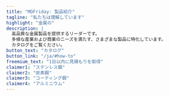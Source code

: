 ```yaml
---
title: "MDFriday: 製品紹介"
tagline: "私たちは理解しています"
highlight: "金属の"
description: |
  高品質な金属製品を提供するリーダーです。
  多様な産業および商業のニーズを満たす、さまざまな製品に特化しています。
  カタログをご覧ください。
button_text: "カタログ"
button_link: "/ja/#how-to"
freemium_text: "1日以内に見積もりを取得"
claimer1: "ステンレス鋼"
claimer2: "炭素鋼"
claimer3: "コーティング鋼"
claimer4: "アルミニウム"
---
```

